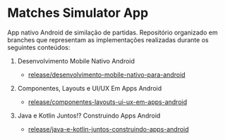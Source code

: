 # Matches Simulator App

App nativo Android de similação de partidas. 
Repositório organizado em branches que representam as implementações realizadas durante os seguintes conteúdos:

1. Desenvolvimento Mobile Nativo Android
    - [release/desenvolvimento-mobile-nativo-para-android](https://github.com/adaltoPrado/matches-simulator-app/tree/release/desenvolvimento-mobile-nativo-para-android)

2. Componentes, Layouts e UI/UX Em Apps Android
    - [release/componentes-layouts-ui-ux-em-apps-android](https://github.com/adaltoPrado/matches-simulator-app/tree/release/componentes-layouts-ui-ux-em-apps-android)

3. Java e Kotlin Juntos!? Construindo Apps Android
    - [release/java-e-kotlin-juntos-construindo-apps-android](https://github.com/adaltoPrado/matches-simulator-app/tree/release/java-e-kotlin-juntos-construindo-apps-android)
